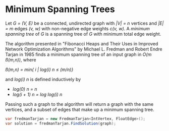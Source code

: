 Minimum Spanning Trees
======================

Let _G = (V, E)_ be a connected, undirected graph with _|V| = n_ vertices and
_|E| = m_ edges _(v, w)_ with non-negative edge weights _c(v, w)_. A _minimum
spanning tree_ of _G_ is a spanning tree of _G_ with minimum total edge weight.

The algorithm presented in "Fibonacci Heaps and Their Uses in Improved Network
Optimization Algorithms" by Michael L. Fredman and Robert Endre Tarjan in 1985
finds a minimum spanning tree of an input graph in _O(m ß(m,n))_, where

_ß(m,n) = min{ i | log(i) n &le; (m/n)}_

and _log(i) n_ is defined inductively by

* _log(0) n = n_
* _log(i + 1) n = log log(i) n_

Passing such a graph to the algorithm will return a graph with the same
vertices, and a subset of edges that make up a minimum spanning tree.

```csharp
var fredmanTarjan = new FredmanTarjan<IntVertex, FloatEdge>();
var solution = fredmanTarjan.FindSolution(graph);
```
